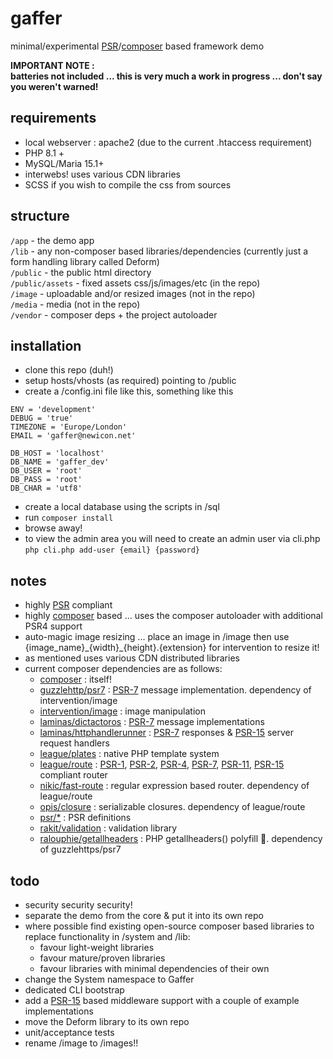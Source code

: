 # gaffer
minimal/experimental [PSR](https://www.php-fig.org/psr/)/[composer](https://getcomposer.org/) based framework demo

__IMPORTANT NOTE :__    
__batteries not included ... this is very much a work in progress ... don't say you weren't warned!__

## requirements
- local webserver : apache2 (due to the current .htaccess requirement)
- PHP 8.1 +
- MySQL/Maria 15.1+
- interwebs! uses various CDN libraries
- SCSS if you wish to compile the css from sources

## structure
```/app``` - the demo app   
```/lib``` - any non-composer based libraries/dependencies (currently just a form handling library called Deform)   
```/public``` - the public html directory   
```/public/assets``` - fixed assets css/js/images/etc (in the repo)   
```/image``` - uploadable and/or resized images (not in the repo)   
```/media``` - media (not in the repo)   
```/vendor``` - composer deps + the project autoloader   

## installation
- clone this repo (duh!)
- setup hosts/vhosts (as required) pointing to /public
- create a /config.ini file like this, something like this
```
ENV = 'development'
DEBUG = 'true'
TIMEZONE = 'Europe/London'
EMAIL = 'gaffer@newicon.net'

DB_HOST = 'localhost'
DB_NAME = 'gaffer_dev'
DB_USER = 'root'
DB_PASS = 'root'
DB_CHAR = 'utf8'
```
- create a local database using the scripts in /sql
- run ```composer install```
- browse away!
- to view the admin area you will need to create an admin user via cli.php
```php cli.php add-user {email} {password}```
  
## notes
- highly [PSR](https://www.php-fig.org/psr/) compliant
- highly [composer](https://getcomposer.org/) based ... uses the composer autoloader with additional PSR4 support
- auto-magic image resizing ... place an image in /image then use {image_name}\_{width}\_{height}.{extension} for intervention to resize it!
- as mentioned uses various CDN distributed libraries
- current composer dependencies are as follows:
  - [composer](https://github.com/composer/composer) : itself!
  - [guzzlehttp/psr7](https://github.com/guzzle/psr7) : [PSR-7](https://www.php-fig.org/psr/psr-7/) message implementation. dependency of intervention/image
  - [intervention/image](https://github.com/Intervention/image) : image manipulation
  - [laminas/dictactoros](https://github.com/laminas/laminas-diactoros) : [PSR-7](https://www.php-fig.org/psr/psr-7/) message implementations
  - [laminas/httphandlerunner](https://github.com/laminas/laminas-httphandlerrunner) : [PSR-7](https://www.php-fig.org/psr/psr-7/) responses & [PSR-15](https://www.php-fig.org/psr/psr-15/) server request handlers 
  - [league/plates](https://github.com/thephpleague/plates) : native PHP template system
  - [league/route](https://github.com/thephpleague/route) : [PSR-1](https://www.php-fig.org/psr/psr-1/), [PSR-2](https://www.php-fig.org/psr/psr-2/), [PSR-4](https://www.php-fig.org/psr/psr-4/), [PSR-7](https://www.php-fig.org/psr/psr-7/), [PSR-11](https://www.php-fig.org/psr/psr-15/), [PSR-15](https://www.php-fig.org/psr/psr-15/) compliant router
  - [nikic/fast-route](https://github.com/nikic/FastRoute) : regular expression based router. dependency of league/route
  - [opis/closure](https://github.com/opis/closure) : serializable closures. dependency of league/route
  - [psr/*](https://github.com/php-fig) : PSR definitions
  - [rakit/validation](https://github.com/rakit/validation) : validation library
  - [ralouphie/getallheaders](https://github.com/ralouphie/getallheaders) : PHP getallheaders() polyfill 🤷. dependency of guzzlehttps/psr7


## todo
- security security security!
- separate the demo from the core & put it into its own repo
- where possible find existing open-source composer based libraries to replace functionality in /system and /lib:
    - favour light-weight libraries
    - favour mature/proven libraries
    - favour libraries with minimal dependencies of their own
- change the System namespace to Gaffer
- dedicated CLI bootstrap
- add a [PSR-15](https://www.php-fig.org/psr/psr-15/) based middleware support with a couple of example implementations 
- move the Deform library to its own repo
- unit/acceptance tests
- rename /image to /images!!
